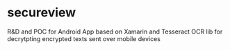 # secureview
R&amp;D and POC for Android App based on Xamarin and Tesseract OCR lib for decrytpting encrypted texts sent over mobile devices 
